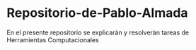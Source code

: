 # Repositorio-de-Pablo-Almada
En el presente repositorio se explicaràn y resolveràn tareas de Herramientas Computacionales
